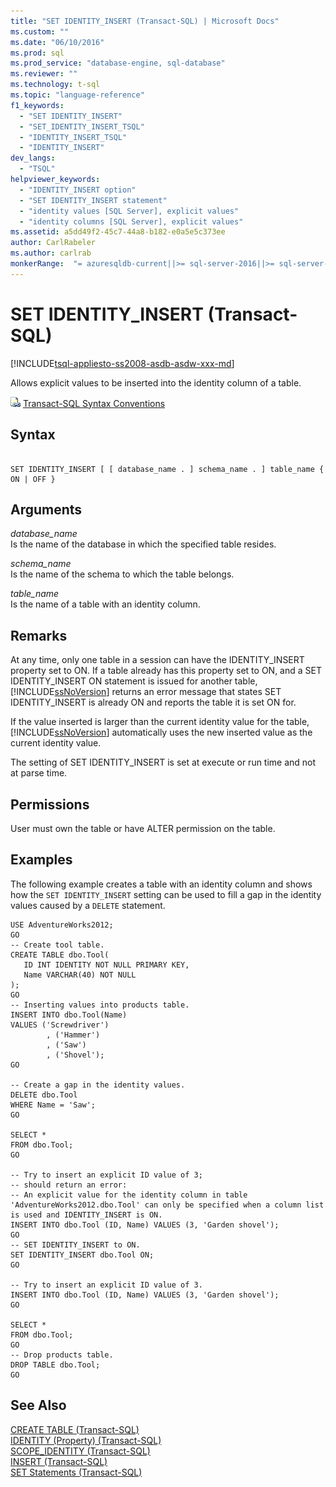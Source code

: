```yaml
---
title: "SET IDENTITY_INSERT (Transact-SQL) | Microsoft Docs"
ms.custom: ""
ms.date: "06/10/2016"
ms.prod: sql
ms.prod_service: "database-engine, sql-database"
ms.reviewer: ""
ms.technology: t-sql
ms.topic: "language-reference"
f1_keywords: 
  - "SET IDENTITY_INSERT"
  - "SET_IDENTITY_INSERT_TSQL"
  - "IDENTITY_INSERT_TSQL"
  - "IDENTITY_INSERT"
dev_langs: 
  - "TSQL"
helpviewer_keywords: 
  - "IDENTITY_INSERT option"
  - "SET IDENTITY_INSERT statement"
  - "identity values [SQL Server], explicit values"
  - "identity columns [SQL Server], explicit values"
ms.assetid: a5dd49f2-45c7-44a8-b182-e0a5e5c373ee
author: CarlRabeler
ms.author: carlrab
monkerRange:  "= azuresqldb-current||>= sql-server-2016||>= sql-server-linux-2017||=azure-sqldw-latest||= sqlallproducts-allversions"
---
```

# SET IDENTITY_INSERT (Transact-SQL)
[!INCLUDE[tsql-appliesto-ss2008-asdb-asdw-xxx-md](../../includes/tsql-appliesto-ss2008-asdb-asdw-xxx-md.md)]

Allows explicit values to be inserted into the identity column of a table.  

 ![Topic link icon](../../database-engine/configure-windows/media/topic-link.gif "Topic link icon") [Transact-SQL Syntax Conventions](../../t-sql/language-elements/transact-sql-syntax-conventions-transact-sql.md)  
  
## Syntax  
  
```  
  
SET IDENTITY_INSERT [ [ database_name . ] schema_name . ] table_name { ON | OFF }  
```  
  
## Arguments  
 *database_name*  
 Is the name of the database in which the specified table resides.  
  
 *schema_name*  
 Is the name of the schema to which the table belongs.  
  
 *table_name*  
 Is the name of a table with an identity column.  
  
## Remarks  
 At any time, only one table in a session can have the IDENTITY_INSERT property set to ON. If a table already has this property set to ON, and a SET IDENTITY_INSERT ON statement is issued for another table, [!INCLUDE[ssNoVersion](../../includes/ssnoversion-md.md)] returns an error message that states SET IDENTITY_INSERT is already ON and reports the table it is set ON for.  
  
 If the value inserted is larger than the current identity value for the table, [!INCLUDE[ssNoVersion](../../includes/ssnoversion-md.md)] automatically uses the new inserted value as the current identity value.  
  
 The setting of SET IDENTITY_INSERT is set at execute or run time and not at parse time.  
  
## Permissions  
 User must own the table or have ALTER permission on the table.  
  
## Examples  
 The following example creates a table with an identity column and shows how the `SET IDENTITY_INSERT` setting can be used to fill a gap in the identity values caused by a `DELETE` statement.  
  
```  
USE AdventureWorks2012;  
GO  
-- Create tool table.  
CREATE TABLE dbo.Tool(  
   ID INT IDENTITY NOT NULL PRIMARY KEY,   
   Name VARCHAR(40) NOT NULL  
);  
GO  
-- Inserting values into products table.  
INSERT INTO dbo.Tool(Name)   
VALUES ('Screwdriver')  
        , ('Hammer')  
        , ('Saw')  
        , ('Shovel');  
GO  
  
-- Create a gap in the identity values.  
DELETE dbo.Tool  
WHERE Name = 'Saw';  
GO  
  
SELECT *   
FROM dbo.Tool;  
GO  
  
-- Try to insert an explicit ID value of 3;  
-- should return an error:
-- An explicit value for the identity column in table 'AdventureWorks2012.dbo.Tool' can only be specified when a column list is used and IDENTITY_INSERT is ON.
INSERT INTO dbo.Tool (ID, Name) VALUES (3, 'Garden shovel');  
GO  
-- SET IDENTITY_INSERT to ON.  
SET IDENTITY_INSERT dbo.Tool ON;  
GO  
  
-- Try to insert an explicit ID value of 3.  
INSERT INTO dbo.Tool (ID, Name) VALUES (3, 'Garden shovel');  
GO  
  
SELECT *   
FROM dbo.Tool;  
GO  
-- Drop products table.  
DROP TABLE dbo.Tool;  
GO  
```  
  
## See Also  
 [CREATE TABLE &#40;Transact-SQL&#41;](../../t-sql/statements/create-table-transact-sql.md)   
 [IDENTITY &#40;Property&#41; &#40;Transact-SQL&#41;](../../t-sql/statements/create-table-transact-sql-identity-property.md)   
 [SCOPE_IDENTITY &#40;Transact-SQL&#41;](../../t-sql/functions/scope-identity-transact-sql.md)   
 [INSERT &#40;Transact-SQL&#41;](../../t-sql/statements/insert-transact-sql.md)   
 [SET Statements &#40;Transact-SQL&#41;](../../t-sql/statements/set-statements-transact-sql.md)  
  
  
